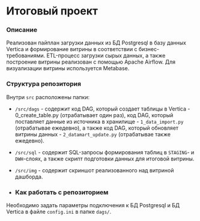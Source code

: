 # Итоговый проект

### Описание
Реализован пайплан загрузки данных из БД Postgresql в базу данных Vertica и формирование витрины в соответствии с бизнес-требованиями.
ETL-процесс загрузки сырых данных, а также построение витрины реализован с помощью Apache Airflow.  Для визуализации витрины используется Metabase.

### Структура репозитория
Внутри `src` расположены папки:
- `/src/dags` -   содержит код DAG, который создает таблицы в Vertica - 0_create_table.py (отрабатывает один раз), код  DAG, который поставляет данные из источника в хранилище - `1_data_import.py` (отрабатывае ежедевно), а также код DAG, который обновляет витрины данных - `2_datamart_update.py` (отрабатывае также ежедевно).
- `/src/sql` - содержит SQL-запросы формирования таблиц в `STAGING`- и `DWH`-слоях, а также скрипт подготовки данных для итоговой витрины.
- `/src/img` - содержит скриншот реализованного над витриной дашборда.

- ### Как работать с репозиторием
Необходимо задать параметры подключения к БД Postgresql и БД Vertica в файле `config.ini` в папке `dags/`.
